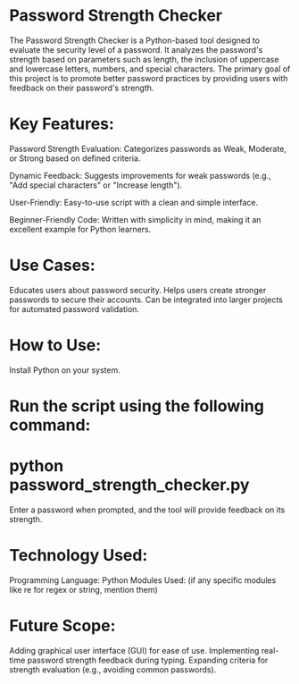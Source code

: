 # Password Strength Checker

The Password Strength Checker is a Python-based tool designed to evaluate the security level of a password. It analyzes the password's strength based on parameters such as length, the inclusion of uppercase and lowercase letters, numbers, and special characters. The primary goal of this project is to promote better password practices by providing users with feedback on their password's strength.

# Key Features:
Password Strength Evaluation:
Categorizes passwords as Weak, Moderate, or Strong based on defined criteria.

Dynamic Feedback:
Suggests improvements for weak passwords (e.g., "Add special characters" or "Increase length").

User-Friendly:
Easy-to-use script with a clean and simple interface.

Beginner-Friendly Code:
Written with simplicity in mind, making it an excellent example for Python learners.

# Use Cases:
Educates users about password security.
Helps users create stronger passwords to secure their accounts.
Can be integrated into larger projects for automated password validation.

# How to Use:
Install Python on your system.
# Run the script using the following command:
# python password_strength_checker.py
Enter a password when prompted, and the tool will provide feedback on its strength.

# Technology Used:
Programming Language: Python
Modules Used: (if any specific modules like re for regex or string, mention them)

# Future Scope:
Adding graphical user interface (GUI) for ease of use.
Implementing real-time password strength feedback during typing.
Expanding criteria for strength evaluation (e.g., avoiding common passwords).
